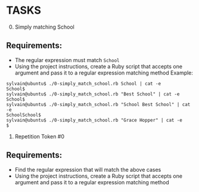 # TASKS

0. Simply matching School
## Requirements:

- The regular expression must match `School`
- Using the project instructions, create a Ruby script that accepts one argument and pass it to a regular expression matching method
Example:
```
sylvain@ubuntu$ ./0-simply_match_school.rb School | cat -e
School$
sylvain@ubuntu$ ./0-simply_match_school.rb "Best School" | cat -e
School$
sylvain@ubuntu$ ./0-simply_match_school.rb "School Best School" | cat -e
SchoolSchool$
sylvain@ubuntu$ ./0-simply_match_school.rb "Grace Hopper" | cat -e
$
```

1.  Repetition Token #0
## Requirements:

- Find the regular expression that will match the above cases
- Using the project instructions, create a Ruby script that accepts one argument and pass it to a regular expression matching method